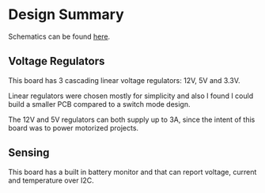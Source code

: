 # Design Summary

Schematics can be found [here](./_generated/kratos.pdf).

Voltage Regulators
------------------

This board has 3 cascading linear voltage regulators: 12V, 5V and 3.3V.

Linear regulators were chosen mostly for simplicity and also I found I could build a smaller PCB compared to a switch mode design.

The 12V and 5V regulators can both supply up to 3A, since the intent of this board was to power motorized projects.

Sensing
-------

This board has a built in battery monitor and that can report voltage, current and temperature over I2C.
